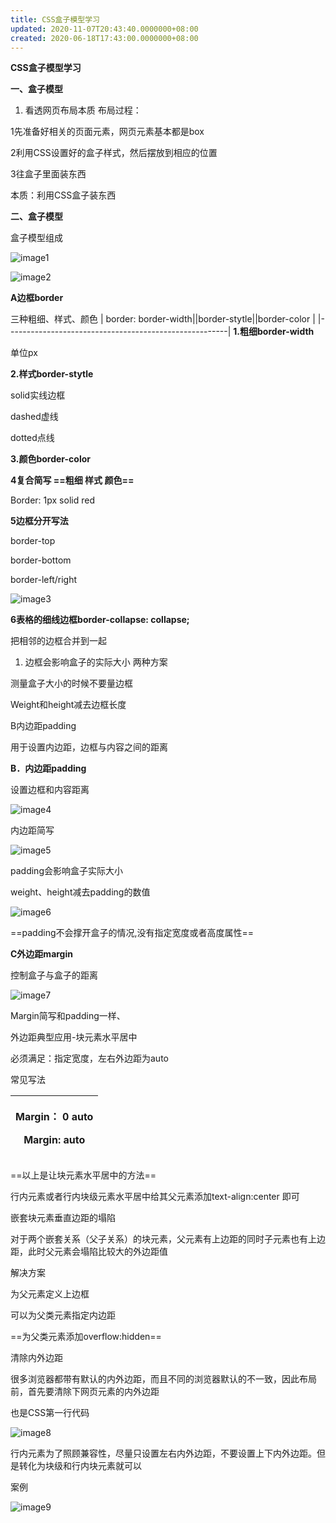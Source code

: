 ```yaml
---
title: CSS盒子模型学习
updated: 2020-11-07T20:43:40.0000000+08:00
created: 2020-06-18T17:43:00.0000000+08:00
---
```


**CSS盒子模型学习**

**一、盒子模型**
1.  看透网页布局本质
布局过程：

1先准备好相关的页面元素，网页元素基本都是box

2利用CSS设置好的盒子样式，然后摆放到相应的位置

3往盒子里面装东西

本质：利用CSS盒子装东西

**二、盒子模型**

盒子模型组成

![image1](../../assets/8a0b1ad95cbe4e0e905c6008494e995d.jpg)

![image2](../../assets/7b2a896ba56e49858d6323454fdef4e4.jpg)

**A边框border**

三种粗细、样式、颜色
| border: border-width\|\|border-stytle\|\|border-color |
|-------------------------------------------------------|
**1.粗细border-width**

单位px

**2.样式border-stytle**

solid实线边框

dashed虚线

dotted点线

**3.颜色border-color**

**4复合简写 ==粗细 样式 颜色==**

Border: 1px solid red

**5边框分开写法**

border-top

border-bottom

border-left/right

![image3](../../assets/1dfb3afc7ea3422da6b4d3153b8665e2.png)

**6表格的细线边框border-collapse: collapse;**

把相邻的边框合并到一起
1.  边框会影响盒子的实际大小
两种方案

测量盒子大小的时候不要量边框

Weight和height减去边框长度

B内边距padding

用于设置内边距，边框与内容之间的距离

**B．内边距padding**

设置边框和内容距离

![image4](../../assets/6041aa8f96094ea197512cd941eebfc3.png)

内边距简写

![image5](../../assets/4557a7560e4748ec98ee08808275e949.png)

padding会影响盒子实际大小

weight、height减去padding的数值

![image6](../../assets/185f9ad50caf4992a573888426fb68de.png)

==padding不会撑开盒子的情况,没有指定宽度或者高度属性==

**C外边距margin**

控制盒子与盒子的距离

![image7](../../assets/69db61bf6a8d4441a3b0299b28056822.png)

Margin简写和padding一样、

外边距典型应用-块元素水平居中

必须满足：指定宽度，左右外边距为auto

常见写法
<table>
<colgroup>
<col style="width: 100%" />
</colgroup>
<thead>
<tr class="header">
<th><p>Margin： 0 auto</p>
<p>Margin: auto</p></th>
</tr>
</thead>
<tbody>
</tbody>
</table>

==以上是让块元素水平居中的方法==

行内元素或者行内块级元素水平居中给其父元素添加text-align:center 即可

嵌套块元素垂直边距的塌陷

对于两个嵌套关系（父子关系）的块元素，父元素有上边距的同时子元素也有上边距，此时父元素会塌陷比较大的外边距值

解决方案

为父元素定义上边框

可以为父类元素指定内边距

==为父类元素添加overflow:hidden==

清除内外边距

很多浏览器都带有默认的内外边距，而且不同的浏览器默认的不一致，因此布局前，首先要清除下网页元素的内外边距

也是CSS第一行代码

![image8](../../assets/76ffcfdaa9d64be598f6bd8127aa9e34.jpg)

行内元素为了照顾兼容性，尽量只设置左右内外边距，不要设置上下内外边距。但是转化为块级和行内块元素就可以

案例

![image9](../../assets/db528889d5364b5792fd334541d63207.png)
